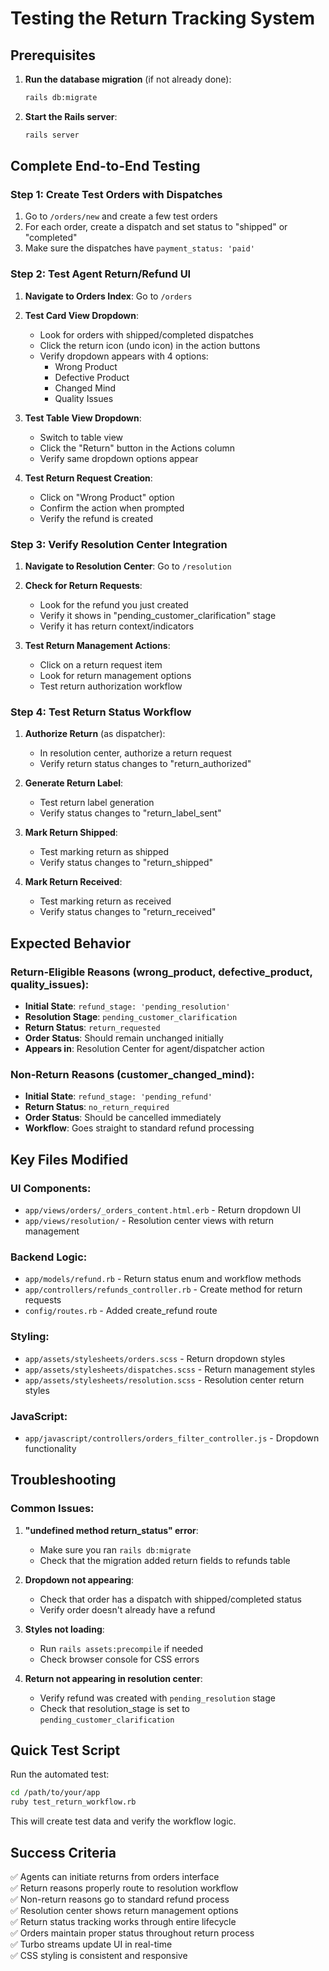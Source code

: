 # Testing the Return Tracking System

## Prerequisites

1. **Run the database migration** (if not already done):
   ```bash
   rails db:migrate
   ```

2. **Start the Rails server**:
   ```bash
   rails server
   ```

## Complete End-to-End Testing

### Step 1: Create Test Orders with Dispatches

1. Go to `/orders/new` and create a few test orders
2. For each order, create a dispatch and set status to "shipped" or "completed"
3. Make sure the dispatches have `payment_status: 'paid'`

### Step 2: Test Agent Return/Refund UI

1. **Navigate to Orders Index**: Go to `/orders`

2. **Test Card View Dropdown**:
   - Look for orders with shipped/completed dispatches
   - Click the return icon (undo icon) in the action buttons
   - Verify dropdown appears with 4 options:
     - Wrong Product
     - Defective Product
     - Changed Mind  
     - Quality Issues

3. **Test Table View Dropdown**:
   - Switch to table view
   - Click the "Return" button in the Actions column
   - Verify same dropdown options appear

4. **Test Return Request Creation**:
   - Click on "Wrong Product" option
   - Confirm the action when prompted
   - Verify the refund is created

### Step 3: Verify Resolution Center Integration

1. **Navigate to Resolution Center**: Go to `/resolution`

2. **Check for Return Requests**:
   - Look for the refund you just created
   - Verify it shows in "pending_customer_clarification" stage
   - Verify it has return context/indicators

3. **Test Return Management Actions**:
   - Click on a return request item
   - Look for return management options
   - Test return authorization workflow

### Step 4: Test Return Status Workflow

1. **Authorize Return** (as dispatcher):
   - In resolution center, authorize a return request
   - Verify return status changes to "return_authorized"

2. **Generate Return Label**:
   - Test return label generation
   - Verify status changes to "return_label_sent"

3. **Mark Return Shipped**:
   - Test marking return as shipped
   - Verify status changes to "return_shipped"

4. **Mark Return Received**:
   - Test marking return as received
   - Verify status changes to "return_received"

## Expected Behavior

### Return-Eligible Reasons (wrong_product, defective_product, quality_issues):
- **Initial State**: `refund_stage: 'pending_resolution'`
- **Resolution Stage**: `pending_customer_clarification`
- **Return Status**: `return_requested`
- **Order Status**: Should remain unchanged initially
- **Appears in**: Resolution Center for agent/dispatcher action

### Non-Return Reasons (customer_changed_mind):
- **Initial State**: `refund_stage: 'pending_refund'`
- **Return Status**: `no_return_required`
- **Order Status**: Should be cancelled immediately
- **Workflow**: Goes straight to standard refund processing

## Key Files Modified

### UI Components:
- `app/views/orders/_orders_content.html.erb` - Return dropdown UI
- `app/views/resolution/` - Resolution center views with return management

### Backend Logic:
- `app/models/refund.rb` - Return status enum and workflow methods
- `app/controllers/refunds_controller.rb` - Create method for return requests
- `config/routes.rb` - Added create_refund route

### Styling:
- `app/assets/stylesheets/orders.scss` - Return dropdown styles
- `app/assets/stylesheets/dispatches.scss` - Return management styles
- `app/assets/stylesheets/resolution.scss` - Resolution center return styles

### JavaScript:
- `app/javascript/controllers/orders_filter_controller.js` - Dropdown functionality

## Troubleshooting

### Common Issues:

1. **"undefined method return_status" error**:
   - Make sure you ran `rails db:migrate`
   - Check that the migration added return fields to refunds table

2. **Dropdown not appearing**:
   - Check that order has a dispatch with shipped/completed status
   - Verify order doesn't already have a refund

3. **Styles not loading**:
   - Run `rails assets:precompile` if needed
   - Check browser console for CSS errors

4. **Return not appearing in resolution center**:
   - Verify refund was created with `pending_resolution` stage
   - Check that resolution_stage is set to `pending_customer_clarification`

## Quick Test Script

Run the automated test:
```bash
cd /path/to/your/app
ruby test_return_workflow.rb
```

This will create test data and verify the workflow logic.

## Success Criteria

✅ Agents can initiate returns from orders interface  
✅ Return reasons properly route to resolution workflow  
✅ Non-return reasons go to standard refund process  
✅ Resolution center shows return management options  
✅ Return status tracking works through entire lifecycle  
✅ Orders maintain proper status throughout return process  
✅ Turbo streams update UI in real-time  
✅ CSS styling is consistent and responsive